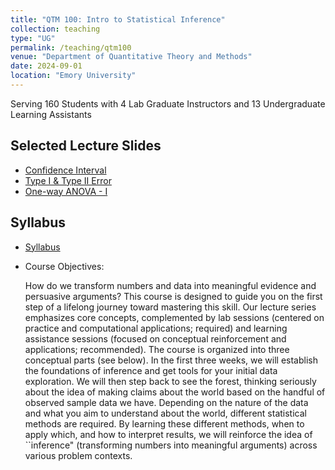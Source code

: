 ```yaml
---
title: "QTM 100: Intro to Statistical Inference"
collection: teaching
type: "UG"
permalink: /teaching/qtm100
venue: "Department of Quantitative Theory and Methods"
date: 2024-09-01
location: "Emory University"
---
```


Serving 160 Students with 4 Lab Graduate Instructors and 13 Undergraduate Learning Assistants

## Selected Lecture Slides
* [Confidence Interval](https://www.dropbox.com/scl/fi/gsw67p3rxngzbof25ll8a/Lecture_10_Confidence_Intervals.pdf?rlkey=aybzffspdmzgk58bip1epfv8q&dl=0)
* [Type I & Type II Error](https://www.dropbox.com/scl/fi/53vtueaempw3xr6gbpvru/Lecture_17_Decision_Error.pdf?rlkey=db6pgogxuz4p8ihchkkugczse&dl=0)
* [One-way ANOVA - I](https://www.dropbox.com/scl/fi/ztk4euovcpplgipj246zd/Lecture_20_ANOVA_1.pdf?rlkey=2c63q4cq8z521cqquy0lsyvhn&dl=0)

## Syllabus

* [Syllabus](https://www.dropbox.com/scl/fi/403pkae57fi96ghuwzogq/JK_f24_qtm100_9_syllabus_released.pdf?rlkey=xk0hsi5gka9r3ulyjuwwo1m5d&dl=0)

* Course Objectives:

   How do we transform numbers and data into meaningful evidence and persuasive arguments? This course is designed to guide you on the first step of a lifelong journey toward mastering this skill. Our lecture series emphasizes core concepts, complemented by lab sessions (centered on practice and computational applications; required) and learning assistance sessions (focused on conceptual reinforcement and applications; recommended). The course is organized into three conceptual parts (see below). In the first three weeks, we will establish the foundations of inference and get tools for your initial data exploration. We will then step back to see the forest, thinking seriously about the idea of making claims about the world based on the handful of observed sample data we have. Depending on the nature of the data and what you aim to understand about the world, different statistical methods are required. By learning these different methods, when to apply which, and how to interpret results, we will reinforce the idea of ``inference" (transforming numbers into meaningful arguments) across various problem contexts.

